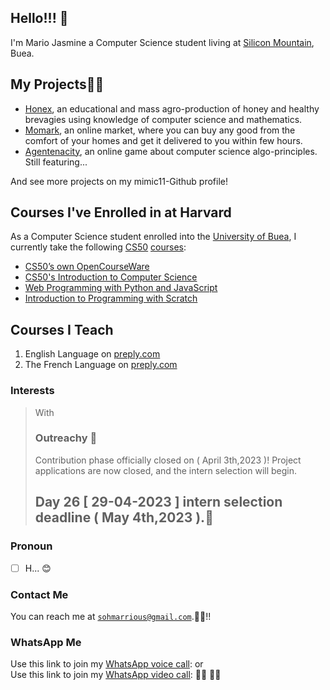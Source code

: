 ## Hello!!! 💭
I'm Mario Jasmine a Computer Science student living at [Silicon Mountain](https://g.co/kgs/ppxLEu), Buea.

## My Projects👩‍💻
- [Honex](https://honex.com), an educational and mass agro-production of honey and healthy brevagies using knowledge of computer science and mathematics.
- [Momark](https://momark.site), an online market, where you can buy any good from the comfort of your homes and get it delivered to you within few hours.
- [Agentenacity](https://agentcalcul.com), an online game about computer science algo-principles. Still featuring...

 And see more projects on my mimic11-Github profile!


## Courses I've Enrolled in at Harvard
As a Computer Science student enrolled into the [University of Buea](https://ubuea.cm), I currently take the following [CS50](https://cs50.harvard.edu) [courses](https://submit.cs50.io/courses/):

- [CS50’s own OpenCourseWare](https://cs50.harvard.edu/x/2023/)
- [CS50's Introduction to Computer Science](https://cs50.harvard.edu/x/2023/notes/0/)
- [Web Programming with Python and JavaScript](https://cs50.harvard.edu/web/2020/)
- [Introduction to Programming with Scratch](https://cs50.harvard.edu/scratch/2021/)



## Courses I Teach
1. English Language on [preply.com](https://preply.com/en/tutor/950645/?pref=MjQyODcyOA==&id=1659842056.173593)
2. The French Language on [preply.com](https://preply.com/en/tutor/950645/?pref=MjQyODcyOA==&id=1659842056.173593)

### Interests
> With<h3>Outreachy 💞 </h3>
> Contribution phase officially closed on ( April 3th,2023 )!
Project applications are now closed, and the intern selection will begin.
>  <h2>Day 26 [ 29-04-2023 ] intern selection deadline ( May 4th,2023 ).🐪</h2>

### Pronoun
- [ ] H... 😊

### Contact Me

You can reach me at [`sohmarrious@gmail.com`](mailto:sohmarrious@gmail.com).🤣🤣!!

### WhatsApp Me
Use this link to join my [WhatsApp voice call](https://call.whatsapp.com/voice/d64noGo1ClGtQgdkq7eSXA): or <br>
Use this link to join my [WhatsApp video call]( https://call.whatsapp.com/video/ZfOF9MU1gPCr76p9MZfqot): 🕵️‍♀️ 👩‍💼
